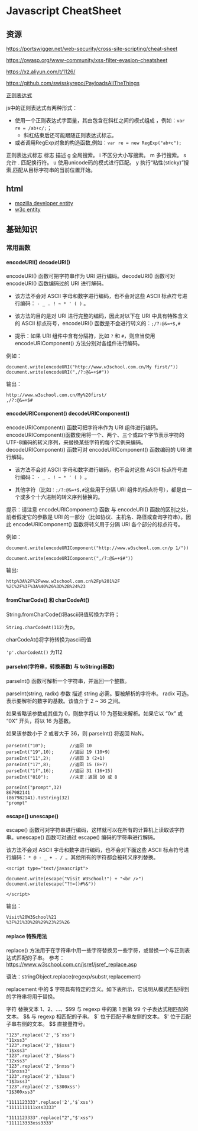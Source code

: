 # Javascript CheatSheet

## 资源
https://portswigger.net/web-security/cross-site-scripting/cheat-sheet

https://owasp.org/www-community/xss-filter-evasion-cheatsheet

https://xz.aliyun.com/t/1126/

https://github.com/swisskyrepo/PayloadsAllTheThings

[正则表达式](https://developer.mozilla.org/zh-CN/docs/Web/JavaScript/Guide/Regular_Expressions)

js中的正则表达式有两种形式：
- 使用一个正则表达式字面量，其由包含在斜杠之间的模式组成 ，例如：`var re = /ab+c/;`；
  - 斜杠结束后还可能跟随正则表达式标志。
- 或者调用RegExp对象的构造函数,例如：`var re = new RegExp("ab+c");` 

正则表达式标志
标志	描述
g	全局搜索。
i	不区分大小写搜索。
m	多行搜索。
s	允许 . 匹配换行符。
u	使用unicode码的模式进行匹配。
y	执行“粘性(sticky)”搜索,匹配从目标字符串的当前位置开始。

## html

- [mozilla developer entity](https://developer.mozilla.org/zh-CN/docs/Glossary/Entity)
- [w3c entity](https://www.w3school.com.cn/tags/html_ref_entities.html)


## 基础知识

### 常用函数
#### encodeURI() decodeURI() 
encodeURI() 函数可把字符串作为 URI 进行编码。decodeURI() 函数可对 encodeURI() 函数编码过的 URI 进行解码。

- 该方法不会对 ASCII 字母和数字进行编码，也不会对这些 ASCII 标点符号进行编码： `- _ . ! ~ * ' ( )` 。

- 该方法的目的是对 URI 进行完整的编码，因此对以下在 URI 中具有特殊含义的 ASCII 标点符号，encodeURI() 函数是不会进行转义的：`;/?:@&=+$,#`
- 提示：如果 URI 组件中含有分隔符，比如 `?` 和 `#`，则应当使用 encodeURIComponent() 方法分别对各组件进行编码。

例如：
```
document.write(encodeURI("http://www.w3school.com.cn/My first/"))
document.write(encodeURI(",/?:@&=+$#"))
```
输出：
```
http://www.w3school.com.cn/My%20first/
,/?:@&=+$#
```

#### encodeURIComponent()  decodeURIComponent()
encodeURIComponent() 函数可把字符串作为 URI 组件进行编码。encodeURIComponent()函数使用将一个、两个、三个或四个字节表示字符的UTF-8编码的转义序列，来替换某些字符的每个实例来编码。decodeURIComponent() 函数可对 encodeURIComponent() 函数编码的 URI 进行解码。

- 该方法不会对 ASCII 字母和数字进行编码，也不会对这些 ASCII 标点符号进行编码： `- _ . ! ~ * ' ( ) `。

- 其他字符（比如` ：;/?:@&=+$,# `这些用于分隔 URI 组件的标点符号），都是由一个或多个十六进制的转义序列替换的。

提示：请注意 encodeURIComponent() 函数 与 encodeURI() 函数的区别之处，前者假定它的参数是 URI 的一部分（比如协议、主机名、路径或查询字符串）。因此 encodeURIComponent() 函数将转义用于分隔 URI 各个部分的标点符号。

例如：
```
document.write(encodeURIComponent("http://www.w3school.com.cn/p 1/"))

document.write(encodeURIComponent(",/?:@&=+$#"))
```
输出:
```
http%3A%2F%2Fwww.w3school.com.cn%2Fp%201%2F
%2C%2F%3F%3A%40%26%3D%2B%24%23
```


#### fromCharCode() 和 charCodeAt()

String.fromCharCode()将ascii码值转换为字符；

`String.charCodeAt(112)`为p。

charCodeAt()将字符转换为ascii码值

`'p'.charCodeAt()` 为112

#### parseInt(字符串，转换基数) 与 toString(基数)

parseInt() 函数可解析一个字符串，并返回一个整数。

parseInt(string, radix)
参数	描述
string	必需。要被解析的字符串。
radix	可选。表示要解析的数字的基数。该值介于 2 ~ 36 之间。

如果省略该参数或其值为 0，则数字将以 10 为基础来解析。如果它以 “0x” 或 “0X” 开头，将以 16 为基数。

如果该参数小于 2 或者大于 36，则 parseInt() 将返回 NaN。

```
parseInt("10");			//返回 10
parseInt("19",10);		//返回 19 (10+9)
parseInt("11",2);		//返回 3 (2+1)
parseInt("17",8);		//返回 15 (8+7)
parseInt("1f",16);		//返回 31 (16+15)
parseInt("010");		//未定：返回 10 或 8

parseInt("prompt",32)
867982141
(867982141).toString(32)
"prompt"
```
#### escape()  unescape() 

escape() 函数可对字符串进行编码，这样就可以在所有的计算机上读取该字符串。unescape() 函数可对通过 escape() 编码的字符串进行解码。

该方法不会对 ASCII 字母和数字进行编码，也不会对下面这些 ASCII 标点符号进行编码： `* @ - _ + . / `。其他所有的字符都会被转义序列替换。

```
<script type="text/javascript">

document.write(escape("Visit W3School!") + "<br />")
document.write(escape("?!=()#%&"))

</script>
```
输出：
```
Visit%20W3School%21
%3F%21%3D%28%29%23%25%26
```
#### replace 特殊用法
replace() 方法用于在字符串中用一些字符替换另一些字符，或替换一个与正则表达式匹配的子串。
参考：https://www.w3school.com.cn/jsref/jsref_replace.asp

语法：stringObject.replace(regexp/substr,replacement)

replacement 中的 $ 字符具有特定的含义。如下表所示，它说明从模式匹配得到的字符串将用于替换。

字符	替换文本
$1、$2、...、$99	与 regexp 中的第 1 到第 99 个子表达式相匹配的文本。
$&	与 regexp 相匹配的子串。
$`	位于匹配子串左侧的文本。
$'	位于匹配子串右侧的文本。
$$	直接量符号。

```
"123".replace('2','$`xss')
"11xss3"
"123".replace('2','$$xss')
"1$xss3"
"123".replace('2','$&xss')
"12xss3"
"123".replace('2','$nxss')
"1$nxss3"
"123".replace('2','$3xss')
"1$3xss3"
"123".replace('2','$300xss')
"1$300xss3"

"1111123333".replace('2','$`xss')
"1111111111xss3333"

"1111123333".replace("2","$'xss")
"111113333xss3333"

```